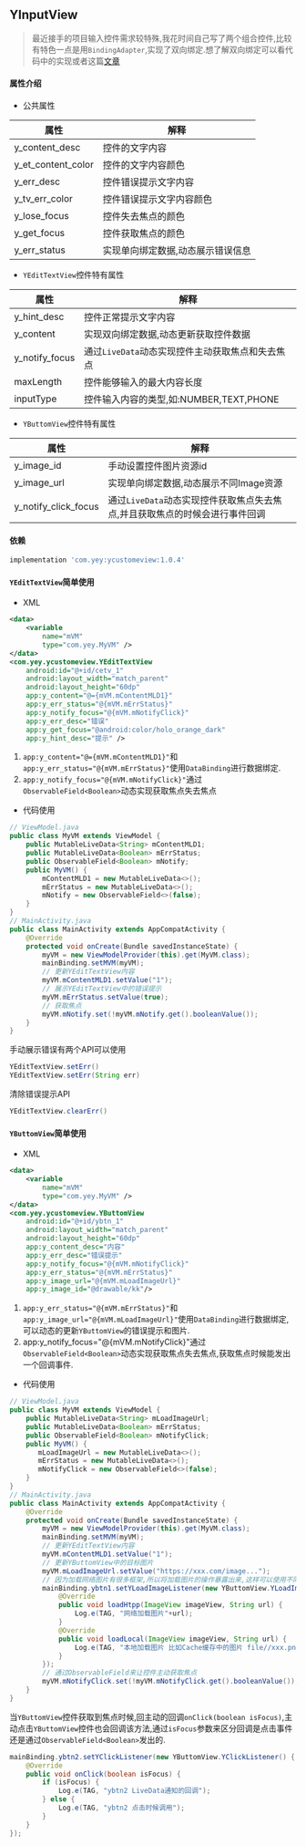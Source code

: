 ## YInputView
> 最近接手的项目输入控件需求较特殊,我花时间自己写了两个组合控件,比较有特色一点是用`BindingAdapter`,实现了双向绑定.想了解双向绑定可以看代码中的实现或者这篇[文章](https://blog.csdn.net/MoLiao2046/article/details/107977255)
#### 属性介绍
- 公共属性

|属性   |   解释   |
|-------|--------|
|y_content_desc|控件的文字内容|
|y_et_content_color|控件的文字内容颜色|
|y_err_desc|控件错误提示文字内容|
|y_tv_err_color|控件错误提示文字内容颜色|
|y_lose_focus|控件失去焦点的颜色|
|y_get_focus|控件获取焦点的颜色|
|y_err_status|实现单向绑定数据,动态展示错误信息|

- `YEditTextView`控件特有属性

|属性   |   解释   |
|-------|--------|
|y_hint_desc|控件正常提示文字内容|
|y_content|实现双向绑定数据,动态更新获取控件数据|
|y_notify_focus|通过`LiveData`动态实现控件主动获取焦点和失去焦点|
|maxLength|控件能够输入的最大内容长度|
|inputType|控件输入内容的类型,如:NUMBER,TEXT,PHONE|

- `YButtomView`控件特有属性

|属性   |   解释   |
|-------|--------|
|y_image_id|手动设置控件图片资源id|
|y_image_url|实现单向绑定数据,动态展示不同Image资源|
|y_notify_click_focus|通过`LiveData`动态实现控件获取焦点失去焦点,并且获取焦点的时候会进行事件回调|
#### 依赖
```groovy
implementation 'com.yey:ycustomeview:1.0.4'
```
#### `YEditTextView`简单使用
- XML
```xml
<data>
    <variable
        name="mVM"
        type="com.yey.MyVM" />
</data>
<com.yey.ycustomeview.YEditTextView
    android:id="@+id/cetv_1"
    android:layout_width="match_parent"
    android:layout_height="60dp"
    app:y_content="@={mVM.mContentMLD1}"
    app:y_err_status="@{mVM.mErrStatus}"
    app:y_notify_focus="@{mVM.mNotifyClick}"
    app:y_err_desc="错误"
    app:y_get_focus="@android:color/holo_orange_dark"
    app:y_hint_desc="提示" />
```

1. `app:y_content="@={mVM.mContentMLD1}"`和`app:y_err_status="@{mVM.mErrStatus}"`使用`DataBinding`进行数据绑定.
2. `app:y_notify_focus="@{mVM.mNotifyClick}"`通过`ObservableField<Boolean>`动态实现获取焦点失去焦点

- 代码使用
```java
// ViewModel.java
public class MyVM extends ViewModel {
    public MutableLiveData<String> mContentMLD1;
    public MutableLiveData<Boolean> mErrStatus;
    public ObservableField<Boolean> mNotify;
    public MyVM() {
        mContentMLD1 = new MutableLiveData<>();
        mErrStatus = new MutableLiveData<>();
        mNotify = new ObservableField<>(false);
    }
}
// MainActivity.java
public class MainActivity extends AppCompatActivity {
    @Override
    protected void onCreate(Bundle savedInstanceState) {
        myVM = new ViewModelProvider(this).get(MyVM.class);
        mainBinding.setMVM(myVM);
        // 更新YEditTextView内容
        myVM.mContentMLD1.setValue("1");
        // 展示YEditTextView中的错误提示
        myVM.mErrStatus.setValue(true);
        // 获取焦点
        myVM.mNotify.set(!myVM.mNotify.get().booleanValue());
    }
}
```
手动展示错误有两个API可以使用
```java
YEditTextView.setErr()
YEditTextView.setErr(String err)
```
清除错误提示API
```java
YEditTextView.clearErr()
```
#### `YButtomView`简单使用
- XML
```xml
<data>
    <variable
        name="mVM"
        type="com.yey.MyVM" />
</data>
<com.yey.ycustomeview.YButtomView
    android:id="@+id/ybtn_1"
    android:layout_width="match_parent"
    android:layout_height="60dp"
    app:y_content_desc="内容"
    app:y_err_desc="错误提示"
    app:y_notify_focus="@{mVM.mNotifyClick}"
    app:y_err_status="@{mVM.mErrStatus}"
    app:y_image_url="@{mVM.mLoadImageUrl}"
    app:y_image_id="@drawable/kk"/>
```

1. `app:y_err_status="@{mVM.mErrStatus}"`和`app:y_image_url="@{mVM.mLoadImageUrl}"`使用`DataBinding`进行数据绑定,可以动态的更新`YButtomView`的错误提示和图片.
2. app:y_notify_focus="@{mVM.mNotifyClick}"通过`ObservableField<Boolean>`动态实现获取焦点失去焦点,获取焦点时候能发出一个回调事件.

- 代码使用
```java
// ViewModel.java
public class MyVM extends ViewModel {
    public MutableLiveData<String> mLoadImageUrl;
    public MutableLiveData<Boolean> mErrStatus;
    public ObservableField<Boolean> mNotifyClick;
    public MyVM() {
       mLoadImageUrl = new MutableLiveData<>();
       mErrStatus = new MutableLiveData<>();
       mNotifyClick = new ObservableField<>(false);
    }
}
// MainActivity.java
public class MainActivity extends AppCompatActivity {
    @Override
    protected void onCreate(Bundle savedInstanceState) {
        myVM = new ViewModelProvider(this).get(MyVM.class);
        mainBinding.setMVM(myVM);
        // 更新YEditTextView内容
        myVM.mContentMLD1.setValue("1");
        // 更新YButtomView中的目标图片
        myVM.mLoadImageUrl.setValue("https://xxx.com/image...");
        // 因为加载网络图片有很多框架,所以将加载图片的操作暴露出来,这样可以使用不同的加载图片框架了.
        mainBinding.ybtn1.setYLoadImageListener(new YButtomView.YLoadImageListener() {
            @Override
            public void loadHtpp(ImageView imageView, String url) {
                Log.e(TAG, "网络加载图片"+url);
            }
            @Override
            public void loadLocal(ImageView imageView, String url) {
                Log.e(TAG, "本地加载图片 比如Cache缓存中的图片 file//xxx.png"+url);
            }
        });
        // 通过ObservableField来让控件主动获取焦点
        myVM.mNotifyClick.set(!myVM.mNotifyClick.get().booleanValue());
    }
}
```
当`YButtomView`控件获取到焦点时候,回主动的回调`onClick(boolean isFocus)`,主动点击`YButtomView`控件也会回调该方法,通过`isFocus`参数来区分回调是点击事件还是通过`ObservableField<Boolean>`发出的.
```java
mainBinding.ybtn2.setYClickListener(new YButtomView.YClickListener() {
    @Override
    public void onClick(boolean isFocus) {
        if (isFocus) {
            Log.e(TAG, "ybtn2 LiveData通知的回调");
        } else {
            Log.e(TAG, "ybtn2 点击时候调用");
        }
    }
});
```

